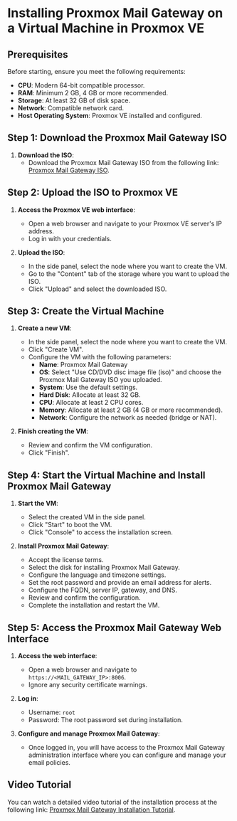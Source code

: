# Installing Proxmox Mail Gateway on a Virtual Machine in Proxmox VE

## Prerequisites

Before starting, ensure you meet the following requirements:

- **CPU**: Modern 64-bit compatible processor.
- **RAM**: Minimum 2 GB, 4 GB or more recommended.
- **Storage**: At least 32 GB of disk space.
- **Network**: Compatible network card.
- **Host Operating System**: Proxmox VE installed and configured.

## Step 1: Download the Proxmox Mail Gateway ISO

1. **Download the ISO**:
   - Download the Proxmox Mail Gateway ISO from the following link: [Proxmox Mail Gateway ISO](https://www.proxmox.com/en/downloads/proxmox-mail-gateway/iso/proxmox-mail-gateway-8-1-iso-installer).

## Step 2: Upload the ISO to Proxmox VE

1. **Access the Proxmox VE web interface**:
   - Open a web browser and navigate to your Proxmox VE server's IP address.
   - Log in with your credentials.

2. **Upload the ISO**:
   - In the side panel, select the node where you want to create the VM.
   - Go to the "Content" tab of the storage where you want to upload the ISO.
   - Click "Upload" and select the downloaded ISO.

## Step 3: Create the Virtual Machine

1. **Create a new VM**:
   - In the side panel, select the node where you want to create the VM.
   - Click "Create VM".
   - Configure the VM with the following parameters:
     - **Name**: Proxmox Mail Gateway
     - **OS**: Select "Use CD/DVD disc image file (iso)" and choose the Proxmox Mail Gateway ISO you uploaded.
     - **System**: Use the default settings.
     - **Hard Disk**: Allocate at least 32 GB.
     - **CPU**: Allocate at least 2 CPU cores.
     - **Memory**: Allocate at least 2 GB (4 GB or more recommended).
     - **Network**: Configure the network as needed (bridge or NAT).

2. **Finish creating the VM**:
   - Review and confirm the VM configuration.
   - Click "Finish".

## Step 4: Start the Virtual Machine and Install Proxmox Mail Gateway

1. **Start the VM**:
   - Select the created VM in the side panel.
   - Click "Start" to boot the VM.
   - Click "Console" to access the installation screen.

2. **Install Proxmox Mail Gateway**:
   - Accept the license terms.
   - Select the disk for installing Proxmox Mail Gateway.
   - Configure the language and timezone settings.
   - Set the root password and provide an email address for alerts.
   - Configure the FQDN, server IP, gateway, and DNS.
   - Review and confirm the configuration.
   - Complete the installation and restart the VM.

## Step 5: Access the Proxmox Mail Gateway Web Interface

1. **Access the web interface**:
   - Open a web browser and navigate to `https://<MAIL_GATEWAY_IP>:8006`.
   - Ignore any security certificate warnings.

2. **Log in**:
   - Username: `root`
   - Password: The root password set during installation.

3. **Configure and manage Proxmox Mail Gateway**:
   - Once logged in, you will have access to the Proxmox Mail Gateway administration interface where you can configure and manage your email policies.

## Video Tutorial

You can watch a detailed video tutorial of the installation process at the following link: [Proxmox Mail Gateway Installation Tutorial](https://www.youtube.com/watch?v=94W16qtx8n8).
